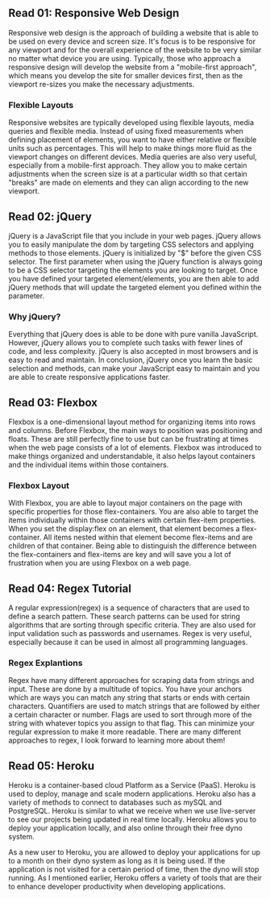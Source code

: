 ## Read 01: Responsive Web Design

Responsive web design is the approach of building a website that is able to be used on every device and screen size. It's focus is to be responsive for any viewport and for the overall experience of the website to be very similar no matter what device you are using. Typically, those who approach a responsive design will develop the website from a "mobile-first approach", which means you develop the site for smaller devices first, then as the viewport re-sizes you make the necessary adjustments.

### Flexible Layouts

Responsive websites are typically developed using flexible layouts, media queries and flexible media. Instead of using fixed measurements when defining placement of elements, you want to have either relative or flexible units such as percentages. This will help to make things more fluid as the viewport changes on different devices. Media queries are also very useful, especially from a mobile-first approach. They allow you to make certain adjustments when the screen size is at a particular width so that certain "breaks" are made on elements and they can align according to the new viewport.

## Read 02: jQuery

jQuery is a JavaScript file that you include in your web pages. jQuery allows you to easily manipulate the dom by targeting CSS selectors and applying methods to those elements. jQuery is initialized by "$" before the given CSS selector. The first parameter when using the jQuery function is always going to be a CSS selector targeting the elements you are looking to target. Once you have defined your targeted element/elements, you are then able to add jQuery methods that will update the targeted element you defined within the parameter.

### Why jQuery?

Everything that jQuery does is able to be done with pure vanilla JavaScript. However, jQuery allows you to complete such tasks with fewer lines of code, and less complexity. jQuery is also accepted in most browsers and is easy to read and maintain. In conclusion, jQuery once you learn the basic selection and methods, can make your JavaScript easy to maintain and you are able to create responsive applications faster.

## Read 03: Flexbox

Flexbox is a one-dimensional layout method for organizing items into rows and columns. Before Flexbox, the main ways to position was positioning and floats. These are still perfectly fine to use but can be frustrating at times when the web page consists of a lot of elements. Flexbox was introduced to make things organized and understandable, it also helps layout containers and the individual items within those containers.

### Flexbox Layout

With Flexbox, you are able to layout major containers on the page with specific properties for those flex-containers. You are also able to target the items individually within those containers with certain flex-item properties. When you set the display:flex on an element, that element becomes a flex-container. All items nested within that element become flex-items and are children of that container. Being able to distinguish the difference between the flex-containers and flex-items are key and will save you a lot of frustration when you are using Flexbox on a web page.

## Read 04: Regex Tutorial

A regular expression(regex) is a sequence of characters that are used to define a search pattern. These search patterns can be used for string algorithms that are sorting through specific criteria. They are also used for input validation such as passwords and usernames. Regex is very useful, especially because it can be used in almost all programming languages.

### Regex Explantions

Regex have many different approaches for scraping data from strings and input. These are done by a multitude of topics. You have your anchors which are ways you can match any string that starts or ends with certain characters. Quantifiers are used to match strings that are followed by either a certain character or number. Flags are used to sort through more of the string with whatever topics you assign to that flag. This can minimize your regular expression to make it more readable. There are many different approaches to regex, I look forward to learning more about them!

## Read 05: Heroku

Heroku is a container-based cloud Platform as a Service (PaaS). Heroku is used to deploy, manage and scale modern applications. Heroku also has a variety of methods to connect to databases such as mySQL and PostgreSQL. Heroku is similar to what we receive when we use live-server to see our projects being updated in real time locally. Heroku allows you to deploy your application locally, and also online through their free dyno system.

As a new user to Heroku, you are allowed to deploy your applications for up to a month on their dyno system as long as it is being used. If the application is not visited for a certain period of time, then the dyno will stop running. As I mentioned earlier, Heroku offers a variety of tools that are their to enhance developer productivity when developing applications.